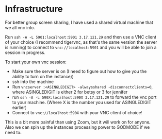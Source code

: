 # Infrastructure

For better group screen sharing, I have used a shared virtual machine that we
all vnc into.

Run `ssh -A -L 5901:localhost:5901 3.17.121.29` and then use a VNC client of
your choice (I recommend tigervnc, as that's the same version the server is
running) to connect to `vnc://localhost:5901` and you will be able to join a
session in progress.

To start your own vnc session:

- Make sure the server is on (I need to figure out how to give you the ability
  to turn on the instance))
- ssh into the machine
- Run `vncserver :<ASINGLEDIGIT> -alwaysshared -disconnectclients=0`, where
  ASINGLEDIGIT is either 2 for betsy or 3 for jennifer
- run `ssh -A -L 590X:localhost:590X 3.17.121.29` to forward the vnc port to
  your machine. (Where X is the number you used for ASINGLEDIGIT earlier)
- Connect to `vnc://localhost:590X` with your VNC client of choice!

This is a bit more painful than using Zoom, but it will work on for anyone. Also
we can spin up the instances processing power to GODMODE if we need to.
